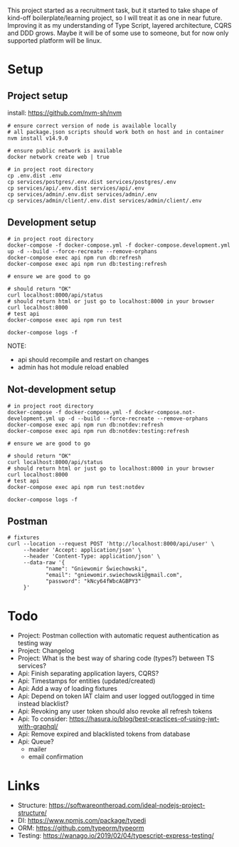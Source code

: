 This project started as a recruitment task, but it started to take shape of kind-off boilerplate/learning project, so I will treat it as one in near future. Improving it as my understanding of Type Script, layered architecture, CQRS and DDD grows. Maybe it will be of some use to someone, but for now only supported platform will be linux.    

# Setup

## Project setup

install: https://github.com/nvm-sh/nvm

```shell script
# ensure correct version of node is available locally
# all package.json scripts should work both on host and in container 
nvm install v14.9.0

# ensure public network is available
docker network create web | true

# in project root directory
cp .env.dist .env
cp services/postgres/.env.dist services/postgres/.env
cp services/api/.env.dist services/api/.env
cp services/admin/.env.dist services/admin/.env
cp services/admin/client/.env.dist services/admin/client/.env
```

## Development setup

```shell script
# in project root directory
docker-compose -f docker-compose.yml -f docker-compose.development.yml up -d --build --force-recreate --remove-orphans
docker-compose exec api npm run db:refresh
docker-compose exec api npm run db:testing:refresh

# ensure we are good to go

# should return "OK" 
curl localhost:8000/api/status
# should return html or just go to localhost:8000 in your browser   
curl localhost:8000
# test api
docker-compose exec api npm run test

docker-compose logs -f
```

NOTE:
- api should recompile and restart on changes
- admin has hot module reload enabled 

## Not-development setup
 
```shell script
# in project root directory
docker-compose -f docker-compose.yml -f docker-compose.not-development.yml up -d --build --force-recreate --remove-orphans
docker-compose exec api npm run db:notdev:refresh
docker-compose exec api npm run db:notdev:testing:refresh

# ensure we are good to go

# should return "OK" 
curl localhost:8000/api/status
# should return html or just go to localhost:8000 in your browser   
curl localhost:8000
# test api
docker-compose exec api npm run test:notdev

docker-compose logs -f
```

## Postman

```
# fixtures
curl --location --request POST 'http://localhost:8000/api/user' \
     --header 'Accept: application/json' \
     --header 'Content-Type: application/json' \
     --data-raw '{
            "name": "Gniewomir Świechowski",
            "email": "gniewomir.swiechowski@gmail.com",
            "password": "kNcy64fWbcAGBPY3"
     }'
```

# Todo
* Project: Postman collection with automatic request authentication as testing way
* Project: Changelog
* Project: What is the best way of sharing code (types?) between TS services?
* Api: Finish separating application layers, CQRS?
* Api: Timestamps for entities (updated/created)
* Api: Add a way of loading fixtures
* Api: Depend on token IAT claim and user logged out/logged in time instead blacklist?
* Api: Revoking any user token should also revoke all refresh tokens
* Api: To consider: https://hasura.io/blog/best-practices-of-using-jwt-with-graphql/
* Api: Remove expired and blacklisted tokens from database
* Api: Queue?
    * mailer
    * email confirmation

# Links
* Structure: https://softwareontheroad.com/ideal-nodejs-project-structure/
* DI: https://www.npmjs.com/package/typedi
* ORM: https://github.com/typeorm/typeorm
* Testing: https://wanago.io/2019/02/04/typescript-express-testing/
